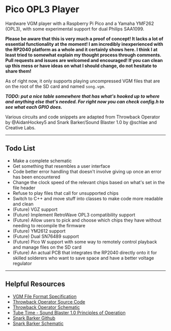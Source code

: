 # Pico OPL3 Player

Hardware VGM player with a Raspberry Pi Pico and a Yamaha YMF262 (OPL3), with some experimental support for dual Philips SAA1099.

**Please be aware that this is very much a proof of concept! It lacks a lot of essential functionality at the moment!
I am incredibly inexperienced with the RP2040 platform as a whole and it certainly shows here.
I think I at least tried to somewhat explain my thought process through comments.
Pull requests and issues are welcomed and encouraged! If you can clean up this mess or have ideas on what I should change, do not hesitate to share them!**

As of right now, it only supports playing uncompressed VGM files that are on the root of the SD card and named `song.vgm`.

***TODO: put a nice table somewhere that has what's hooked up to where and anything else that's needed. For right now you can check config.h to see what each GPIO does.***

Various circuits and code snippets are adapted from Throwback Operator by @AidanHockey5 and Snark Barker/Sound Blaster 1.0 by @schlae and Creative Labs.

---

## Todo List

* Make a complete schematic
* Get something that resembles a user interface
* Code better error handling that doesn't involve giving up once an error has been encountered
* Change the clock speed of the relevant chips based on what's set in the file header
* Refuse to play files that call for unsupported chips
* Switch to C++ and move stuff into classes to make code more readable and clean
* (Future) VGZ support
* (Future) Implement RetroWave OPL3 compatibility support
* (Future) Allow users to pick and choose which chips they have without needing to recompile the firmware
* (Future) YM2612 support
* (Future) Dual SN76489 support
* (Future) Pico W support with some way to remotely control playback and manage files on the SD card
* (Future) An actual PCB that integrates the RP2040 directly onto it for skilled solderers who want to save space and have a better voltage regulator

---

## Helpful Resources

* [VGM File Format Specification](https://vgmrips.net/wiki/VGM_Specification)
* [Throwback Operator Source Code](https://github.com/AidanHockey5/Throwback_Operator)
* [Throwback Operator Schematic](https://raw.githubusercontent.com/AidanHockey5/Throwback_Operator/master/Schematic/OPL3_VGM_Player/OPL3_VGM_Player.png)
* [Tube Time - Sound Blaster 1.0 Principles of Operation](http://tubetime.us/index.php/2019/01/19/sound-blaster-1-0-principles-of-operation/)
* [Snark Barker Github](https://github.com/schlae/snark-barker)
* [Snark Barker Schematic](https://raw.githubusercontent.com/schlae/snark-barker/master/SnarkBarker.pdf)
